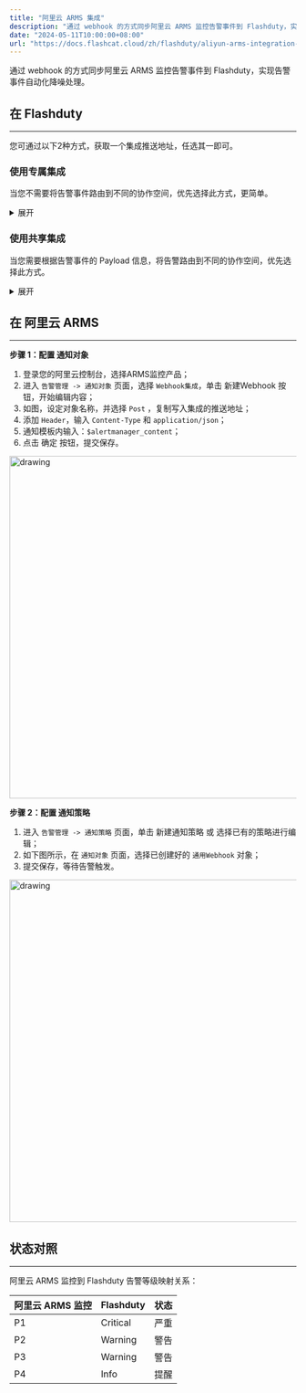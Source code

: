 ```yaml
---
title: "阿里云 ARMS 集成"
description: "通过 webhook 的方式同步阿里云 ARMS 监控告警事件到 Flashduty，实现告警事件自动化降噪处理"
date: "2024-05-11T10:00:00+08:00"
url: "https://docs.flashcat.cloud/zh/flashduty/aliyun-arms-integration-guide"
---
```


通过 webhook 的方式同步阿里云 ARMS 监控告警事件到 Flashduty，实现告警事件自动化降噪处理。

## 在 Flashduty
---
您可通过以下2种方式，获取一个集成推送地址，任选其一即可。

### 使用专属集成

当您不需要将告警事件路由到不同的协作空间，优先选择此方式，更简单。

<details>
  <summary>展开</summary>
  
  1. 进入 Flashduty 控制台，选择 **协作空间**，进入某个空间的详情页面
  2. 选择 **集成数据** tab，点击 **添加一个集成**，进入添加集成页面
  3. 选择 **阿里云 ARMS** 集成，点击 **保存**，生成卡片。
  4. 点击生成的卡片，可以查看到 **推送地址**，复制备用，完成。
  
    
</details>

### 使用共享集成

当您需要根据告警事件的 Payload 信息，将告警路由到不同的协作空间，优先选择此方式。

<details>
  <summary>展开</summary>
  
  1. 进入 Flashduty 控制台，选择 **集成中心=>告警事件**，进入集成选择页面。
  2. 选择 **阿里云 ARMS** 集成：
        - **集成名称**：为当前集成定义一个名称。
  3. 点击 **保存** 后，复制当前页面的新生成的 **推送地址** 备用。
  4. 点击 **创建路由**，为集成配置路由规则。您可以按条件匹配不同的告警到不同的协作空间，也可以直接设置默认协作空间作为兜底，后续再按需调整。
  5. 完成。
    
</details>


## 在 阿里云 ARMS 
---
**步骤 1：配置 通知对象**

<div class="md-block">

1. 登录您的阿里云控制台，选择ARMS监控产品；
2. 进入 `告警管理 -> 通知对象` 页面，选择 `Webhook集成`，单击 新建Webhook 按钮，开始编辑内容；
3. 如图，设定对象名称，并选择 `Post` ，复制写入集成的推送地址；
4. 添加 `Header`，输入 `Content-Type` 和 `application/json`；
5. 通知模板内输入：`$alertmanager_content`；
6. 点击 确定 按钮，提交保存。

<img alt="drawing" width="600" src="https://download.flashcat.cloud/flashduty/integration/aliyun-arms/notify_target.png" />


**步骤 2：配置 通知策略**

1. 进入 `告警管理 -> 通知策略` 页面，单击 新建通知策略 或 选择已有的策略进行编辑；
2. 如下图所示，在 `通知对象` 页面，选择已创建好的 `通用Webhook` 对象；
3. 提交保存，等待告警触发。

<img alt="drawing" width="600" src="https://download.flashcat.cloud/flashduty/integration/aliyun-arms/notify_rule.png" />

</div>

## 状态对照
---
<div class="md-block">
  
阿里云 ARMS 监控到 Flashduty 告警等级映射关系：

| 阿里云 ARMS 监控 |  Flashduty  | 状态 |
| ------------ | -------- | ---- |
| P1     | Critical | 严重 |
| P2     | Warning  | 警告 |
| P3     | Warning     | 警告 |
| P4     | Info     | 提醒 |

</div>
